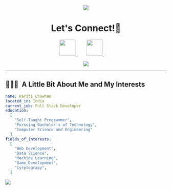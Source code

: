 <p align="center">
  <img src="https://capsule-render.vercel.app/api?type=waving&color=gradient&text=HeyEveryone!!&height=100&section=header"/>
</p>

<h1 align="center">
  Let's Connect!💬
</h1>

<p align="center">
  
<a href="https://www.linkedin.com/in/hariti-chawhan-906921256/">
  <img height="50" src="https://user-images.githubusercontent.com/46517096/166973395-19676cd8-f8ec-4abf-83ff-da8243505b82.png"/>
</a>
&nbsp;&nbsp;&nbsp;&nbsp;&nbsp;&nbsp;&nbsp;
<a href="https://www.instagram.com/hariti_chawhan/">
  <img height="50" src="https://user-images.githubusercontent.com/46517096/166974368-9798f39f-1f46-499c-b14e-81f0a3f83a06.png"/>
</a>
&nbsp;&nbsp;&nbsp;&nbsp;&nbsp;&nbsp;&nbsp;
</p>

<p align="center">
  <img src= "https://media.giphy.com/media/qgQUggAC3Pfv687qPC/giphy.gif">
</p>

---

<h2> 👨🏻‍💻 &nbsp;A Little Bit About Me and My Interests</h2>

```yaml
name: Hariti Chawhan
located_in: India
current_job: Full Stack Developer
education:
  [
    "Self-Taught Programmer",
    "Pursuing Bachelor's of Technology",
    "Computer Science and Engineering"
  ]
fields_of_interests:
  [
    "Web Development",
    "Data Science",
    "Machine Learning",
    "Game Development",
    "Cyrptograpy",
  ]
```

<p align="left">
  <img src="https://capsule-render.vercel.app/api?type=waving&color=gradient&height=100&section=footer"/>
</p>
